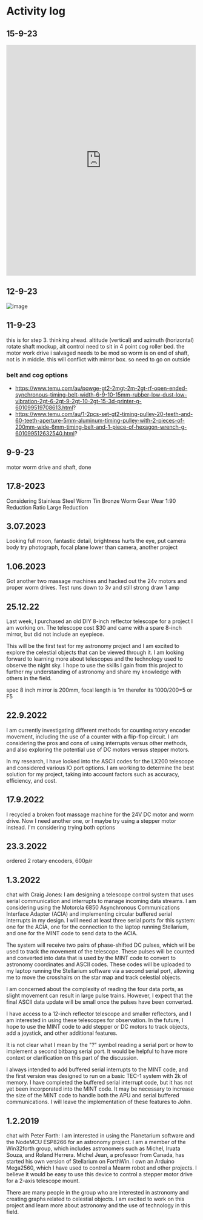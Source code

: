 
# Activity log

## 15-9-23

<iframe src="https://www.facebook.com/plugins/post.php?href=https%3A%2F%2Fwww.facebook.com%2Fstephen.justin%2Fposts%2Fpfbid0Az33F2p3WP94kgWWu8bke92oqccymWreoRx8hAYxJmwwZmCqqSxnJkLLqTXGQuCNl&show_text=true&width=500" width="500" height="608" style="border:none;overflow:hidden" scrolling="no" frameborder="0" allowfullscreen="true" allow="autoplay; clipboard-write; encrypted-media; picture-in-picture; web-share"></iframe>


## 12-9-23
![image](https://github.com/SteveJustin1963/tec-SCOPE/assets/58069246/87299334-1c2e-499b-9594-019017f8745b)




## 11-9-23
this is for step 3. thinking ahead. altitude (vertical) and azimuth (horizontal) rotate shaft mockup, alt control need to
sit in 4 point cog roller bed. the motor work drive i salvaged needs to be mod so worm is on end of shaft, not is in middle. this will 
conflict with mirror box. so need to go on outside

### belt and cog options
- https://www.temu.com/au/powge-gt2-2mgt-2m-2gt-rf-open-ended-synchronous-timing-belt-width-6-9-10-15mm-rubber-low-dust-low-vibration-2gt-6-2gt-9-2gt-10-2gt-15-3d-printer-g-601099519708613.html?
- https://www.temu.com/au/1-2pcs-set-gt2-timing-pulley-20-teeth-and-60-teeth-aperture-5mm-aluminum-timing-pulley-with-2-pieces-of-200mm-wide-6mm-timing-belt-and-1-piece-of-hexagon-wrench-g-601099512632540.html?



## 9-9-23
motor worm drive and shaft, done

## 17.8-2023
Considering Stainless Steel Worm Tin Bronze Worm Gear Wear 1:90 Reduction Ratio Large Reduction

 




## 3.07.2023
Looking full moon, fantastic detail, brightness hurts the eye, put camera body try photograph, focal plane lower than camera, another project

## 1.06.2023
Got another two massage machines and hacked out the 24v motors and proper worm drives. Test runs down to 3v and still strong draw 1 amp

## 25.12.22
Last week, I purchased an old DIY 8-inch reflector telescope for a project I am working on. The telescope cost $30 and came with a spare 8-inch mirror, but did not include an eyepiece.

This will be the first test for my astronomy project and I am excited to explore the celestial objects that can be viewed through it. I am looking forward to learning more about telescopes and the technology used to observe the night sky. I hope to use the skills I gain from this project to further my understanding of astronomy and share my knowledge with others in the field.

spec 8 inch mirror is 200mm, focal length is 1m therefor its 1000/200=5 or F5

## 22.9.2022 
I am currently investigating different methods for counting rotary encoder movement, including the use of a counter with a flip-flop circuit. I am considering the pros and cons of using interrupts versus other methods, and also exploring the potential use of DC motors versus stepper motors.

In my research, I have looked into the ASCII codes for the LX200 telescope and considered various IO port options. I am working to determine the best solution for my project, taking into account factors such as accuracy, efficiency, and cost.

## 17.9.2022 
I recycled a broken foot massage machine for the 24V DC motor and worm drive. Now I need another one, or I maybe try using a stepper motor instead. I'm considering trying both options

## 23.3.2022 
ordered 2 rotary encoders, 600p/r

## 1.3.2022 
chat with Craig Jones: I am designing a telescope control system that uses serial communication and interrupts to manage incoming data streams. I am considering using the Motorola 6850 Asynchronous Communications Interface Adapter (ACIA) and implementing circular buffered serial interrupts in my design. I will need at least three serial ports for this system: one for the ACIA, one for the connection to the laptop running Stellarium, and one for the MINT code to send data to the ACIA.

The system will receive two pairs of phase-shifted DC pulses, which will be used to track the movement of the telescope. These pulses will be counted and converted into data that is used by the MINT code to convert to astronomy coordinates and ASCII codes. These codes will be uploaded to my laptop running the Stellarium software via a second serial port, allowing me to move the crosshairs on the star map and track celestial objects.

I am concerned about the complexity of reading the four data ports, as slight movement can result in large pulse trains. However, I expect that the final ASCII data update will be small once the pulses have been converted.

I have access to a 12-inch reflector telescope and smaller reflectors, and I am interested in using these telescopes for observation. In the future, I hope to use the MINT code to add stepper or DC motors to track objects, add a joystick, and other additional features.

It is not clear what I mean by the "?" symbol reading a serial port or how to implement a second bitbang serial port. It would be helpful to have more context or clarification on this part of the discussion.

I always intended to add buffered serial interrupts to the MINT code, and the first version was designed to run on a basic TEC-1 system with 2k of memory. I have completed the buffered serial interrupt code, but it has not yet been incorporated into the MINT code. It may be necessary to increase the size of the MINT code to handle both the APU and serial buffered communications. I will leave the implementation of these features to John.

 
## 1.2.2019 
chat with Peter Forth: I am interested in using the Planetarium software and the NodeMCU ESP8266 for an astronomy project. I am a member of the Win32forth group, which includes astronomers such as Michel, Iruata Souza, and Roland Herrera. Michel Jean, a professor from Canada, has started his own version of Stellarium on ForthWin. I own an Arduino Mega2560, which I have used to control a Mearm robot and other projects. I believe it would be easy to use this device to control a stepper motor drive for a 2-axis telescope mount.

There are many people in the group who are interested in astronomy and creating graphs related to celestial objects. I am excited to work on this project and learn more about astronomy and the use of technology in this field.






